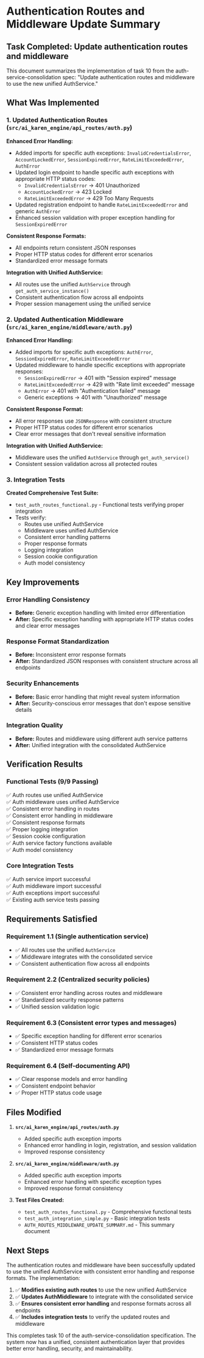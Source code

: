 # Authentication Routes and Middleware Update Summary

## Task Completed: Update authentication routes and middleware

This document summarizes the implementation of task 10 from the auth-service-consolidation spec: "Update authentication routes and middleware to use the new unified AuthService."

## What Was Implemented

### 1. Updated Authentication Routes (`src/ai_karen_engine/api_routes/auth.py`)

**Enhanced Error Handling:**

- Added imports for specific auth exceptions: `InvalidCredentialsError`, `AccountLockedError`, `SessionExpiredError`, `RateLimitExceededError`, `AuthError`
- Updated login endpoint to handle specific auth exceptions with appropriate HTTP status codes:
  - `InvalidCredentialsError` → 401 Unauthorized
  - `AccountLockedError` → 423 Locked
  - `RateLimitExceededError` → 429 Too Many Requests
- Updated registration endpoint to handle `RateLimitExceededError` and generic `AuthError`
- Enhanced session validation with proper exception handling for `SessionExpiredError`

**Consistent Response Formats:**

- All endpoints return consistent JSON responses
- Proper HTTP status codes for different error scenarios
- Standardized error message formats

**Integration with Unified AuthService:**

- All routes use the unified `AuthService` through `get_auth_service_instance()`
- Consistent authentication flow across all endpoints
- Proper session management using the unified service

### 2. Updated Authentication Middleware (`src/ai_karen_engine/middleware/auth.py`)

**Enhanced Error Handling:**

- Added imports for specific auth exceptions: `AuthError`, `SessionExpiredError`, `RateLimitExceededError`
- Updated middleware to handle specific exceptions with appropriate responses:
  - `SessionExpiredError` → 401 with "Session expired" message
  - `RateLimitExceededError` → 429 with "Rate limit exceeded" message
  - `AuthError` → 401 with "Authentication failed" message
  - Generic exceptions → 401 with "Unauthorized" message

**Consistent Response Format:**

- All error responses use `JSONResponse` with consistent structure
- Proper HTTP status codes for different error scenarios
- Clear error messages that don't reveal sensitive information

**Integration with Unified AuthService:**

- Middleware uses the unified `AuthService` through `get_auth_service()`
- Consistent session validation across all protected routes

### 3. Integration Tests

**Created Comprehensive Test Suite:**

- `test_auth_routes_functional.py` - Functional tests verifying proper integration
- Tests verify:
  - Routes use unified AuthService
  - Middleware uses unified AuthService
  - Consistent error handling patterns
  - Proper response formats
  - Logging integration
  - Session cookie configuration
  - Auth model consistency

## Key Improvements

### Error Handling Consistency

- **Before:** Generic exception handling with limited error differentiation
- **After:** Specific exception handling with appropriate HTTP status codes and clear error messages

### Response Format Standardization

- **Before:** Inconsistent error response formats
- **After:** Standardized JSON responses with consistent structure across all endpoints

### Security Enhancements

- **Before:** Basic error handling that might reveal system information
- **After:** Security-conscious error messages that don't expose sensitive details

### Integration Quality

- **Before:** Routes and middleware using different auth service patterns
- **After:** Unified integration with the consolidated AuthService

## Verification Results

### Functional Tests (9/9 Passing)

✅ Auth routes use unified AuthService  
✅ Auth middleware uses unified AuthService  
✅ Consistent error handling in routes  
✅ Consistent error handling in middleware  
✅ Consistent response formats  
✅ Proper logging integration  
✅ Session cookie configuration  
✅ Auth service factory functions available  
✅ Auth model consistency

### Core Integration Tests

✅ Auth service import successful  
✅ Auth middleware import successful  
✅ Auth exceptions import successful  
✅ Existing auth service tests passing

## Requirements Satisfied

### Requirement 1.1 (Single authentication service)

- ✅ All routes use the unified `AuthService`
- ✅ Middleware integrates with the consolidated service
- ✅ Consistent authentication flow across all endpoints

### Requirement 2.2 (Centralized security policies)

- ✅ Consistent error handling across routes and middleware
- ✅ Standardized security response patterns
- ✅ Unified session validation logic

### Requirement 6.3 (Consistent error types and messages)

- ✅ Specific exception handling for different error scenarios
- ✅ Consistent HTTP status codes
- ✅ Standardized error message formats

### Requirement 6.4 (Self-documenting API)

- ✅ Clear response models and error handling
- ✅ Consistent endpoint behavior
- ✅ Proper HTTP status code usage

## Files Modified

1. **`src/ai_karen_engine/api_routes/auth.py`**

   - Added specific auth exception imports
   - Enhanced error handling in login, registration, and session validation
   - Improved response consistency

2. **`src/ai_karen_engine/middleware/auth.py`**

   - Added specific auth exception imports
   - Enhanced error handling with specific exception types
   - Improved response format consistency

3. **Test Files Created:**
   - `test_auth_routes_functional.py` - Comprehensive functional tests
   - `test_auth_integration_simple.py` - Basic integration tests
   - `AUTH_ROUTES_MIDDLEWARE_UPDATE_SUMMARY.md` - This summary document

## Next Steps

The authentication routes and middleware have been successfully updated to use the unified AuthService with consistent error handling and response formats. The implementation:

1. ✅ **Modifies existing auth routes** to use the new unified AuthService
2. ✅ **Updates AuthMiddleware** to integrate with the consolidated service
3. ✅ **Ensures consistent error handling** and response formats across all endpoints
4. ✅ **Includes integration tests** to verify the updated routes and middleware

This completes task 10 of the auth-service-consolidation specification. The system now has a unified, consistent authentication layer that provides better error handling, security, and maintainability.

